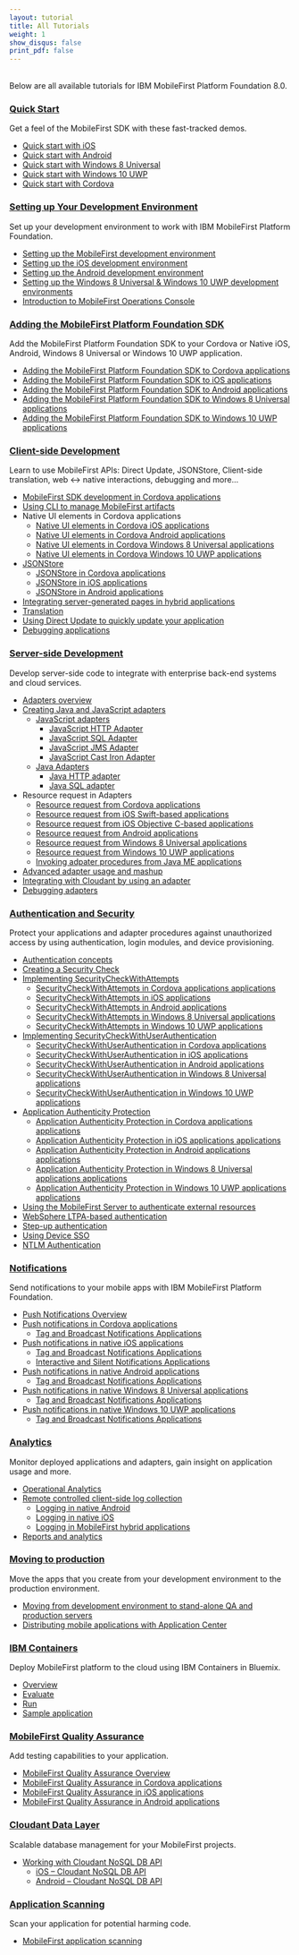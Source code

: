 ```yaml
---
layout: tutorial
title: All Tutorials
weight: 1
show_disqus: false
print_pdf: false
---
```

<br>
Below are all available tutorials for IBM MobileFirst Platform Foundation 8.0.

### [Quick Start](../quick-start)
Get a feel of the MobileFirst SDK with these fast-tracked demos.

* [Quick start with iOS](../quick-start/ios/)
* [Quick start with Android](../quick-start/android/)
* [Quick start with Windows 8 Universal](../quick-start/windows-8/)
* [Quick start with Windows 10 UWP](../quick-start/windows-10/)
* [Quick start with Cordova](../quick-start/cordova/)

### [Setting up Your Development Environment](../setting-up-your-development-environment/)
Set up your development environment to work with IBM MobileFirst Platform Foundation.

* [Setting up the MobileFirst development environment](../setting-up-your-development-environment/setting-up-the-mobilefirst-development-environment/)
* [Setting up the iOS development environment](../setting-up-your-development-environment/setting-up-the-ios-development-environment/)
* [Setting up the Android development environment](../setting-up-your-development-environment/setting-up-the-android-development-environment/)
* [Setting up the Windows 8 Universal & Windows 10 UWP development environments](../setting-up-your-development-environment/setting-up-the-windows-8-and-windows-10-development-environment/)
* [Introduction to MobileFirst Operations Console](../quick-start/introduction-to-mobilefirst-platform-operations-console/)

### [Adding the MobileFirst Platform Foundation SDK](../adding-the-mfpf-sdk/)
Add the MobileFirst Platform Foundation SDK to your Cordova or Native iOS, Android, Windows 8 Universal or Windows 10 UWP application.

* [Adding the MobileFirst Platform Foundation SDK to Cordova applications](../adding-the-mfpf-sdk/adding-the-mfpf-sdk-to-cordova-applications/)
* [Adding the MobileFirst Platform Foundation SDK to iOS applications](../adding-the-mfpf-sdk/adding-the-mfpf-sdk-to-ios-applications/)
* [Adding the MobileFirst Platform Foundation SDK to Android applications](../adding-the-mfpf-sdk/adding-the-mfpf-sdk-to-android-applications/)
* [Adding the MobileFirst Platform Foundation SDK to Windows 8 Universal applications](../adding-the-mfpf-sdk/adding-the-mfpf-sdk-to-windows-8-applications/)
* [Adding the MobileFirst Platform Foundation SDK to Windows 10 UWP applications](../adding-the-mfpf-sdk/adding-the-mfpf-sdk-to-windows-10-applications/)

### [Client-side Development](../client-side-development/)
Learn to use MobileFirst APIs: Direct Update, JSONStore, Client-side translation, web &#8596; native interactions, debugging and more...

* [MobileFirst SDK development in Cordova applications](../client-side-development/mfpf-development-in-cordova-applications/)
* [Using CLI to manage MobileFirst artifacts](../client-side-development/using-cli-to-manage-mobilefirst-artifacts/)
* Native UI elements in Cordova applications
    * [Native UI elements in Cordova iOS applications](../client-side-development/native-ui-elements-in-cordova-ios-applications/)
    * [Native UI elements in Cordova Android applications](../client-side-development/native-ui-elements-in-cordova-android-applications/)
    * [Native UI elements in Cordova Windows 8 Universal applications](../client-side-development/native-ui-elements-in-cordova-windows-8-applications/)
    * [Native UI elements in Cordova Windows 10 UWP applications](../client-side-development/native-ui-elements-in-cordova-windows-10-applications/)
* [JSONStore](../client-side-development/jsonstore/)
    * [JSONStore in Cordova applications](../client-side-development/jsonstore/jsonstore-javascript/)
	* [JSONStore in iOS applications](../client-side-development/jsonstore/jsonstore-objective-c/)
	* [JSONStore in Android applications](../client-side-development/jsonstore/jsonstore-java/)
* [Integrating server-generated pages in hybrid applications](../advanced-topics/integrating-server-generated-pages-hybrid-applications/)
* [Translation](../client-side-development/translation/)
* [Using Direct Update to quickly update your application](../client-side-development/using-direct-update-to-quickly-update-your-application/)
* [Debugging applications](../client-side-development/debugging-applications/)

### [Server-side Development](../server-side-development/)
Develop server-side code to integrate with enterprise back-end systems and cloud services.

* [Adapters overview](../server-side-development/adapters-overview/)
* [Creating Java and JavaScript adapters](../server-side-development/creating-adapters/)
    * [JavaScript adapters](../server-side-development/creating-adapters/javascript-adapters/)
        * [JavaScript HTTP Adapter](../server-side-development/creating-adapters/javascript-adapters/js-http-adapter/)
        * [JavaScript SQL Adapter](../server-side-development/creating-adapters/javascript-adapters/js-sql-adapter/)
        * [JavaScript JMS Adapter](../server-side-development/creating-adapters/javascript-adapters/js-jms-adapter/)
        * [JavaScript Cast Iron Adapter](../server-side-development/creating-adapters/javascript-adapters/js-cast-iron-adapter/)
    * [Java Adapters](../server-side-development/java-adapters/)
        * [Java HTTP adapter](../server-side-development/creating-adapters/java-adapters/java-http-adapter/)
        * [Java SQL adapter](../server-side-development/creating-adapters/java-adapters/java-sql-adapter/)
* Resource request in Adapters
    * [Resource request from Cordova applications](../server-side-development/resource-request-from-cordova-applications/)
    * [Resource request from iOS Swift-based applications](../server-side-development/resource-request-from-native-ios-swift-applications/)
    * [Resource request from iOS Objective C-based applications](../server-side-development/resource-request-from-native-ios-applications/)
    * [Resource request from Android applications](../server-side-development/resource-request-from-native-android-applications/)
    * [Resource request from Windows 8 Universal applications](../server-side-development/resource-request-from-native-windows-8-applications/)
    * [Resource request from Windows 10 UWP applications](../server-side-development/resource-request-from-native-windows-10-applications/)
    * [Invoking adpater procedures from Java ME applications](../server-side-development/invoking-adapter-procedures-from-java-micro-edition-applications/)
* [Advanced adapter usage and mashup](../server-side-development/advanced-adapter-usage-mashup/)
* [Integrating with Cloudant by using an adapter](../server-side-development/cloudant/)
* [Debugging adapters](../server-side-development/debugging-adapters/)

### [Authentication and Security](../authentication-and-security/)
Protect your applications and adapter procedures against unauthorized access by using authentication, login modules, and device provisioning.

* [Authentication concepts](../authentication-and-security/authentication-concepts/)
* [Creating a Security Check](../authentication-and-security/creating-a-security-check/)
* [Implementing SecurityCheckWithAttempts](../authentication-and-security/implementing-securitycheckwithattempts/)
    * [SecurityCheckWithAttempts in Cordova applications applications](../authentication-and-security/implementing-securitycheckwithattempts/cordova/)
    * [SecurityCheckWithAttempts in iOS applications](../authentication-and-security/implementing-securitycheckwithattempts/ios/)
    * [SecurityCheckWithAttempts in Android applications](../authentication-and-security/implementing-securitycheckwithattempts/android/)
    * [SecurityCheckWithAttempts in Windows 8 Universal  applications](../authentication-and-security/implementing-securitycheckwithattempts/windows-8/)
    * [SecurityCheckWithAttempts in Windows 10 UWP  applications](../authentication-and-security/implementing-securitycheckwithattempts/windows-10/)
* [Implementing SecurityCheckWithUserAuthentication](../authentication-and-security/implementing-securitycheckwithuserauthentication/)
    * [SecurityCheckWithUserAuthentication in Cordova  applications](../authentication-and-security/implementing-securitycheckwithuserauthentication/cordova/)
    * [SecurityCheckWithUserAuthentication in iOS  applications](../authentication-and-security/implementing-securitycheckwithuserauthentication/ios/)
    * [SecurityCheckWithUserAuthentication in Android  applications](../authentication-and-security/implementing-securitycheckwithuserauthentication/android/)
    * [SecurityCheckWithUserAuthentication in Windows 8 Universal  applications](../authentication-and-security/implementing-securitycheckwithuserauthentication/windows-8/)
    * [SecurityCheckWithUserAuthentication in Windows 10 UWP  applications](../authentication-and-security/implementing-securitycheckwithuserauthentication/windows-10/)
* [Application Authenticity Protection](../authentication-and-security/application-authenticity-protection/)
    * [Application Authenticity Protection in Cordova applications applications](../authentication-and-security/application-authenticity-protection/cordova/)
	* [Application Authenticity Protection in iOS applications applications](../authentication-and-security/application-authenticity-protection/ios/)
	* [Application Authenticity Protection in Android applications applications](../authentication-and-security/application-authenticity-protection/android/)
	* [Application Authenticity Protection in Windows 8 Universal applications applications](../authentication-and-security/application-authenticity-protection/windows-8)
    * [Application Authenticity Protection in Windows 10 UWP applications applications](../authentication-and-security/application-authenticity-protection/windows-10)
* [Using the MobileFirst Server to authenticate external resources](../authentication-and-security/using-mobilefirst-server-authenticate-external-resources/)
* [WebSphere LTPA-based authentication](../authentication-and-security/websphere-ltpa-based-authentication/)
* [Step-up authentication](../authentication-and-security/step-up-authentication/)
* [Using Device SSO](../authentication-and-security/using-device-sso/)
* [NTLM Authentication](../authentication-and-security/ntlm-authentication/)

### [Notifications](../notifications/)
Send notifications to your mobile apps with IBM MobileFirst Platform Foundation.

* [Push Notifications Overview](../notifications/push-notifications-overview/)
* [Push notifications in Cordova applications](../notifications/push-notifications-in-cordova-applications/)
    * [Tag and Broadcast Notifications Applications](../notifications/push-notifications-in-cordova-applications/tag-based/)
* [Push notifications in native iOS applications](../notifications/push-notifications-in-native-ios-applications/)
	* [Tag and Broadcast Notifications Applications](../notifications/push-notifications-in-native-ios-applications/tag-based/)
	* [Interactive and Silent Notifications Applications](../notifications/push-notifications-in-native-ios-applications/interactive-and-silent/)
* [Push notifications in native Android applications](../notifications/push-notifications-in-native-android-applications/)
	* [Tag and Broadcast Notifications Applications](../notifications/push-notifications-in-native-android-applications/tag-based/)
* [Push notifications in native Windows 8 Universal applications](../notifications/push-notifications-in-native-windows-8-applications/)
	* [Tag and Broadcast Notifications Applications](../notifications/push-notifications-in-native-windows-8-applications/tag-based/)
* [Push notifications in native Windows 10 UWP applications](../notifications/push-notifications-in-native-windows-10-applications/)
    * [Tag and Broadcast Notifications Applications](../notifications/push-notifications-in-native-windows-10-applications/tag-based/)

### [Analytics](../analytics/)
Monitor deployed applications and adapters, gain insight on application usage and more.

* [Operational Analytics](../analytics/operational-analytics/)
* [Remote controlled client-side log collection](../client-side-development/remote-controlled-client-side-log-collection/)
    * [Logging in native Android](../client-side-development-/remote-controlled-client-side-log-collection/logging-in-native-android/)
    * [Logging in native iOS](../client-side-development/remote-controlled-client-side-log-collection/logging-in-native-ios/)
    * [Logging in MobileFirst hybrid applications](../client-side-development/remote-controlled-client-side-log-collection/logging-in-hybrid-applications/)
* [Reports and analytics](../analytics/reports-analytics/)

### [Moving to production](../moving-to-production/)
Move the apps that you create from your development environment to the production environment.

* [Moving from development environment to stand-alone QA and production servers](../moving-to-production/moving-development-environment-stand-alone-qa-production-servers/)
* [Distributing mobile applications with Application Center](../moving-to-production/distributing-mobile-applications-with-application-center/)

### [IBM Containers](../ibm-containers/)
Deploy MobileFirst platform to the cloud using IBM Containers in Bluemix.

* [Overview](../ibm-containers/)
* [Evaluate](../ibm-containers/evaluate/)
* [Run](../ibm-containers/run/)
* [Sample application](../ibm-containers/sample-app/)

### [MobileFirst Quality Assurance]({{site.baseurl}}/tutorials/en/quality-assurance/8.0/overview)
Add testing capabilities to your application.

* [MobileFirst Quality Assurance Overview]({{site.baseurl}}/tutorials/en/quality-assurance/8.0/overview/)
* [MobileFirst Quality Assurance in Cordova applications]({{site.baseurl}}/tutorials/en/quality-assurance/8.0/cordova/)
* [MobileFirst Quality Assurance in iOS applications]({{site.baseurl}}/tutorials/en/quality-assurance/8.0/ios/)
* [MobileFirst Quality Assurance in Android applications]({{site.baseurl}}/tutorials/en/quality-assurance/8.0/android/)

### [Cloudant Data Layer](../../../cloudant/)
Scalable database management for your MobileFirst projects.

* [Working with Cloudant NoSQL DB API](../client-side-development/working-with-cloudant-nosql-db-api/)
    * [iOS – Cloudant NoSQL DB API](../client-side-development/working-with-cloudant-nosql-db-api/ios/)
	* [Android – Cloudant NoSQL DB API](../client-side-development/working-with-cloudant-nosql-db-api/android/)

### [Application Scanning]({{site.baseurl}}/tutorials/en/application-scanning)
Scan your application for potential harming code.

* [MobileFirst application scanning]({{site.baseurl}}/tutorials/en/application-scanning/)
